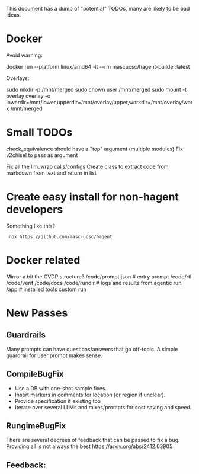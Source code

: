 
This document has a dump of "potential" TODOs, many are likely to be bad ideas.

# Docker

Avoid warning:

 docker run --platform linux/amd64 -it --rm mascucsc/hagent-builder:latest

Overlays:

sudo mkdir -p /mnt/merged
sudo chown user /mnt/merged
sudo mount -t overlay overlay -o lowerdir=/mnt/lower,upperdir=/mnt/overlay/upper,workdir=/mnt/overlay/work /mnt/merged

# Small TODOs

 check_equivalence should have a "top" argument (multiple modules)
   Fix v2chisel to pass as argument

 Fix all the llm_wrap calls/configs
 Create class to extract code from markdown from text and return in list

# Create easy install for non-hagent developers

 Something like this?

```
 npx https://github.com/masc-ucsc/hagent
```

# Docker related

 Mirror a bit the CVDP structure?
   /code/prompt.json  # entry prompt
   /code/rtl
   /code/verif
   /code/docs
   /code/rundir  # logs and results from agentic run
   /app          # installed tools custom run

# New Passes

## Guardrails

 Many prompts can have questions/answers that go off-topic. A simple guardrail for user prompt makes sense.

## CompileBugFix

 + Use a DB with one-shot sample fixes.
 + Insert markers in comments for location (or region if unclear).
 + Provide specification if existing too
 + Iterate over several LLMs and mixes/prompts for cost saving and speed.

## RungimeBugFix

 There are several degrees of feedback that can be passed to fix a bug. Providing all is not always the best https://arxiv.org/abs/2412.03905

 Feedback:
  -
